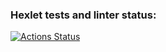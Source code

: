 ### Hexlet tests and linter status:
[![Actions Status](https://github.com/silkroadbum/js-react-developer-project-12/workflows/hexlet-check/badge.svg)](https://github.com/silkroadbum/js-react-developer-project-12/actions)
